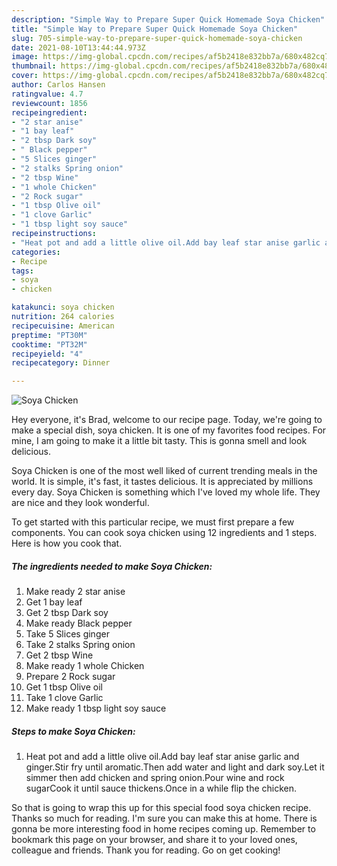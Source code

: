 ```yaml
---
description: "Simple Way to Prepare Super Quick Homemade Soya Chicken"
title: "Simple Way to Prepare Super Quick Homemade Soya Chicken"
slug: 705-simple-way-to-prepare-super-quick-homemade-soya-chicken
date: 2021-08-10T13:44:44.973Z
image: https://img-global.cpcdn.com/recipes/af5b2418e832bb7a/680x482cq70/soya-chicken-recipe-main-photo.jpg
thumbnail: https://img-global.cpcdn.com/recipes/af5b2418e832bb7a/680x482cq70/soya-chicken-recipe-main-photo.jpg
cover: https://img-global.cpcdn.com/recipes/af5b2418e832bb7a/680x482cq70/soya-chicken-recipe-main-photo.jpg
author: Carlos Hansen
ratingvalue: 4.7
reviewcount: 1856
recipeingredient:
- "2 star anise"
- "1 bay leaf"
- "2 tbsp Dark soy"
- " Black pepper"
- "5 Slices ginger"
- "2 stalks Spring onion"
- "2 tbsp Wine"
- "1 whole Chicken"
- "2 Rock sugar"
- "1 tbsp Olive oil"
- "1 clove Garlic"
- "1 tbsp light soy sauce"
recipeinstructions:
- "Heat pot and add a little olive oil.Add bay leaf star anise garlic and ginger.Stir fry until aromatic.Then add water and light and dark soy.Let it simmer then add chicken and spring onion.Pour wine and rock sugarCook it until sauce thickens.Once in a while flip the chicken."
categories:
- Recipe
tags:
- soya
- chicken

katakunci: soya chicken 
nutrition: 264 calories
recipecuisine: American
preptime: "PT30M"
cooktime: "PT32M"
recipeyield: "4"
recipecategory: Dinner

---
```



![Soya Chicken](https://img-global.cpcdn.com/recipes/af5b2418e832bb7a/680x482cq70/soya-chicken-recipe-main-photo.jpg)

Hey everyone, it's Brad, welcome to our recipe page. Today, we're going to make a special dish, soya chicken. It is one of my favorites food recipes. For mine, I am going to make it a little bit tasty. This is gonna smell and look delicious.

Soya Chicken is one of the most well liked of current trending meals in the world. It is simple, it's fast, it tastes delicious. It is appreciated by millions every day. Soya Chicken is something which I've loved my whole life. They are nice and they look wonderful.




To get started with this particular recipe, we must first prepare a few components. You can cook soya chicken using 12 ingredients and 1 steps. Here is how you cook that.

<!--inarticleads1-->

##### The ingredients needed to make Soya Chicken:

1. Make ready 2 star anise
1. Get 1 bay leaf
1. Get 2 tbsp Dark soy
1. Make ready  Black pepper
1. Take 5 Slices ginger
1. Take 2 stalks Spring onion
1. Get 2 tbsp Wine
1. Make ready 1 whole Chicken
1. Prepare 2 Rock sugar
1. Get 1 tbsp Olive oil
1. Take 1 clove Garlic
1. Make ready 1 tbsp light soy sauce




<!--inarticleads2-->

##### Steps to make Soya Chicken:

1. Heat pot and add a little olive oil.Add bay leaf star anise garlic and ginger.Stir fry until aromatic.Then add water and light and dark soy.Let it simmer then add chicken and spring onion.Pour wine and rock sugarCook it until sauce thickens.Once in a while flip the chicken.




So that is going to wrap this up for this special food soya chicken recipe. Thanks so much for reading. I'm sure you can make this at home. There is gonna be more interesting food in home recipes coming up. Remember to bookmark this page on your browser, and share it to your loved ones, colleague and friends. Thank you for reading. Go on get cooking!
